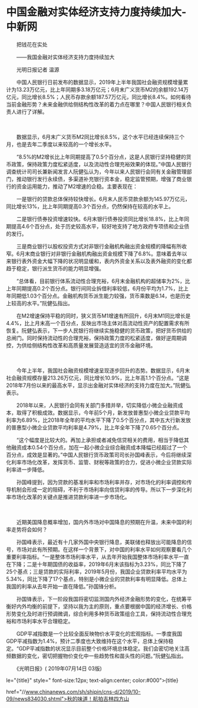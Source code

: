 # 中国金融对实体经济支持力度持续加大-中新网

　　把钱花在实处

　　——我国金融对实体经济支持力度持续加大

　　光明日报记者 温源

　　中国人民银行日前发布的数据显示，2019年上半年我国社会融资规模增量累计为13.23万亿元，比上年同期多3.18万亿元；6月末广义货币M2的余额192.14万亿元，同比增长8.5%；人民币存款余额187.57万亿元，同比增长8.4%。如何看待当前金融形势？未来金融供给侧结构性改革的着力点在哪里？中国人民银行相关负责人进行了详解。

　　

　　数据显示，6月末广义货币M2同比增长8.5%，这个水平已经连续保持三个月，也是去年二季度以来较高的一个增长水平。

　　“8.5%的M2增长比上年同期提高了0.5个百分点，这是人民银行坚持稳健的货币政策，保持政策力度松紧适度，以及流动性合理充裕效果的体现。”中国人民银行调查统计司司长兼新闻发言人阮健弘认为，今年以来人民银行会同有关金融管理部门，推动银行发行永续债，多渠道补充银行资本金，稳定监管预期，增强了商业银行的资金运用能力，推动了M2增速的企稳。主要表现在：

　　一是银行的贷款总体保持较快增长。6月末人民币贷款余额为145.97万亿元，同比增长13%，比上年同期提高0.3个百分点，仍然保持在较高的水平上。

　　二是银行债券投资增速较快。6月末银行债券投资同比增长18.8%，比上年同期提高4.6个百分点，处于历史较高水平，较好地支持了地方政府专项债和企业债的发行。

　　三是商业银行以股权投资方式对非银行金融机构融出资金规模的降幅有所收窄。6月末商业银行对非银行金融机构融出资金规模下降了6.8%。意味着去年以来银行表外资金大幅下降的状况明显缓和，表内外资金关系以及表外融资的变化都趋于稳定，银行派生货币的能力明显增强。

　　“总体看，目前银行体系流动性合理充裕，6月末金融机构的超储率为2%，比上年同期提高0.2个百分点。银行间同业拆借利率较低，6月份平均为1.7%，比上年同期低1.03个百分点。金融机构货币派生能力较强，货币乘数是6.14，也是历史上较高的水平。”阮健弘指出。

　　在M2增速保持平稳的同时，狭义货币M1增速有所回升，6月末M1同比增长是4.4%，比上月末高一个百分点，反映出市场主体对高流动性资产的配置需求有所恢复。阮健弘表示，下一步人民银行将继续实施稳健的货币政策，把好货币供给的总闸门。同时保持流动性的合理充裕，保持政策力度的松紧适度，做好逆周期调控，为供给侧结构性改革和高质量发展营造适宜的货币金融环境。

　　

　　今年上半年，我国社会融资规模增速呈现逐步回升的态势。数据显示，6月末社会融资规模存量213.26万亿元，同比增长10.9%，比上年高1.1个百分点。“这是2018年7月份以来的最高水平，显示出金融对实体经济的支持力度在加大。”阮健弘表示。

　　2018年以来，人民银行会同有关部门多措并举，切实降低小微企业融资成本，取得了积极成效。数据显示，今年前5个月，新发放普惠型小微企业贷款平均利率为6.89%，比2018年全年的平均水平下降了0.5个百分点，其中五大行新发放的普惠型小微企业贷款平均利率是4.79%，比上年全年下降了0.65个百分点。

　　“这个幅度是比较大的。再加上承担或者减免信贷相关的费用，相当于降低其他融资成本0.54个百分点，加在一起小微企业综合融资成本降幅已经超过了一个百分点，成效是显著的。”中国人民银行货币政策司司长孙国峰表示，今后将继续深化利率市场化改革，发挥货币、监管、财税等政策的合力，促进小微企业贷款实际利率进一步降低。

　　孙国峰提到，因为贷款的基准利率和市场利率并存，对市场化的利率调控和传导机制会形成一定的阻碍，不利于市场利率向信贷利率的传导。所以下一步深化利率市场化改革的关键点是推进贷款利率进一步市场化。

　　

　　近期美国降息概率增加，国内外市场对中国降息的预期在升温，未来中国的利率走势将会如何？

　　孙国峰表示，最近有十几家外国中央银行降息，美联储也释放出可能降息的信号，市场对此有所预期。在这样一个背景下，对中国的利率水平如何观察要看几个重要利率指标。“一是整体市场利率水平，从去年开始我国整体市场利率水平一直在下降；二是十年期国债的收益率，2019年6月末该指标为3.23%，同比下降了25个基点；三是贷款的实际利率，2019年5月份，我国企业贷款利率平均水平为5.34%，同比下降了17个基点，特别是小微企业的贷款利率有明显降低。总体上我国的利率从去年开始一直在降低。”孙国锋分析。

　　孙国锋表示，下一阶段我国将密切监测国内外经济金融形势的变化，在统筹平衡好内外均衡的前提下，坚持以我为主的原则，重点要根据中国的经济增长、价格形势变化及时进行预调微调，综合利用多种货币政策组合工具，保持流动性合理充裕和市场利率水平合理稳定。

　　GDP平减指数是一个比较全面反映物价水平变化的宏观指标。一季度我国GDP平减指数为1.4%，预计二季度也大致维持在这个水平，总体上保持稳定。“GDP平减指数的状况显示目前整个价格环境总体稳定。我们会密切地关注高频数据的变化，密切把握物价变化中一些趋势性和苗头性的问题。”阮健弘指出。

　　《光明日报》( 2019年07月14日 03版)

le="{title}" style=" font-size:12px; text-align:center; color:#000">{title}

href="//www.chinanews.com/sh/shipin/cns-d/2019/10-09/news834030.shtml">秋的味道！航拍吉林四方山
